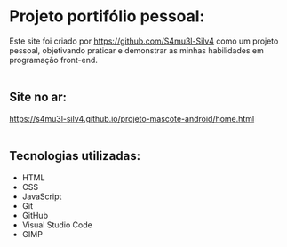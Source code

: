 # Projeto portifólio pessoal:

  Este site foi criado por https://github.com/S4mu3l-Silv4 como um projeto pessoal, objetivando praticar e demonstrar as minhas habilidades em programação front-end.
  <br>
  <br>
## Site no ar:

  https://s4mu3l-silv4.github.io/projeto-mascote-android/home.html
  <br>
  <br>
## Tecnologias utilizadas:

  - HTML
  - CSS
  - JavaScript
  - Git
  - GitHub
  - Visual Studio Code
  - GIMP
